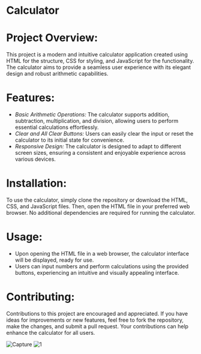 # Calculator
# Project Overview:
This project is a modern and intuitive calculator application created using HTML for the structure, CSS for styling, and JavaScript for the functionality. The calculator aims to provide a seamless user experience with its elegant design and robust arithmetic capabilities.

# Features:
- *Basic Arithmetic Operations:* The calculator supports addition, subtraction, multiplication, and division, allowing users to perform essential calculations effortlessly.
- *Clear and All Clear Buttons:* Users can easily clear the input or reset the calculator to its initial state for convenience.
- *Responsive Design:* The calculator is designed to adapt to different screen sizes, ensuring a consistent and enjoyable experience across various devices.

# Installation:
To use the calculator, simply clone the repository or download the HTML, CSS, and JavaScript files. Then, open the HTML file in your preferred web browser. No additional dependencies are required for running the calculator.

# Usage:
- Upon opening the HTML file in a web browser, the calculator interface will be displayed, ready for use.
- Users can input numbers and perform calculations using the provided buttons, experiencing an intuitive and visually appealing interface.

# Contributing:
Contributions to this project are encouraged and appreciated. If you have ideas for improvements or new features, feel free to fork the repository, make the changes, and submit a pull request. Your contributions can help enhance the calculator for all users.

![Capture](https://github.com/user-attachments/assets/9f03d649-e67f-4adc-afc8-86a64a3f6b75)
![1](https://github.com/user-attachments/assets/5ba6a824-c004-4a56-bdb1-e1483b0d9808)
